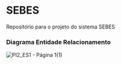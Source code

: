 # SEBES
Repositório para o projeto do sistema SEBES

### Diagrama Entidade Relacionamento
![PI2_ES1 - Página 1(1)](https://github.com/user-attachments/assets/9b5c36f4-ab10-4d16-8906-2cb8453bcdef)
